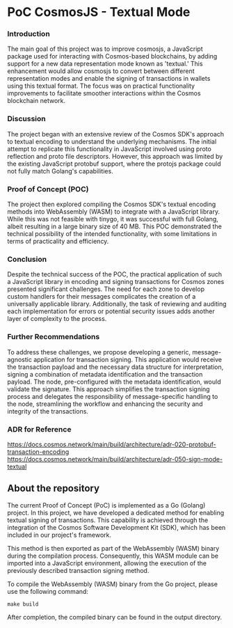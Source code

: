 # PoC CosmosJS - Textual Mode


### Introduction
The main goal of this project was to improve cosmosjs, a JavaScript package used for interacting with Cosmos-based blockchains, by adding support for a new data representation mode known as 'textual.' 
This enhancement would allow cosmosjs to convert between different representation modes and enable the signing of transactions in wallets using this textual format. 
The focus was on practical functionality improvements to facilitate smoother interactions within the Cosmos blockchain network.

### Discussion
The project began with an extensive review of the Cosmos SDK's approach to textual encoding to understand the underlying mechanisms. 
The initial attempt to replicate this functionality in JavaScript involved using proto reflection and proto file descriptors. 
However, this approach was limited by the existing JavaScript protobuf support, where the protojs package could not fully match Golang's capabilities.

### Proof of Concept (POC)
The project then explored compiling the Cosmos SDK's textual encoding methods into WebAssembly (WASM) to integrate with a JavaScript library. 
While this was not feasible with tinygo, it was successful with full Golang, albeit resulting in a large binary size of 40 MB. 
This POC demonstrated the technical possibility of the intended functionality, with some limitations in terms of practicality and efficiency.

### Conclusion
Despite the technical success of the POC, the practical application of such a JavaScript library in encoding and signing transactions for Cosmos zones presented significant challenges. 
The need for each zone to develop custom handlers for their messages complicates the creation of a universally applicable library. 
Additionally, the task of reviewing and auditing each implementation for errors or potential security issues adds another layer of complexity to the process.

### Further Recommendations
To address these challenges, we propose developing a generic, message-agnostic application for transaction signing. 
This application would receive the transaction payload and the necessary data structure for interpretation, signing a combination of metadata identification and the transaction payload. 
The node, pre-configured with the metadata identification, would validate the signature. This approach simplifies the transaction signing process and delegates 
the responsibility of message-specific handling to the node, streamlining the workflow and enhancing the security and integrity of the transactions.

### ADR for Reference
https://docs.cosmos.network/main/build/architecture/adr-020-protobuf-transaction-encoding
https://docs.cosmos.network/main/build/architecture/adr-050-sign-mode-textual


## About the repository
The current Proof of Concept (PoC) is implemented as a Go (Golang) project. In this project, we have developed a dedicated method for enabling textual signing of transactions. 
This capability is achieved through the integration of the Cosmos Software Development Kit (SDK), which has been included in our project's framework.

This method is then exported as part of the WebAssembly (WASM) binary during the compilation process. 
Consequently, this WASM module can be imported into a JavaScript environment, allowing the execution of the previously described transaction signing method.

To compile the WebAssembly (WASM) binary from the Go project, please use the following command:
```
make build
```

After completion, the compiled binary can be found in the output directory.

